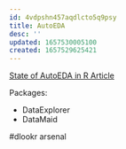 ```yaml
---
id: 4vdpshn457aqdlcto5q9psy
title: AutoEDA
desc: ''
updated: 1657530005100
created: 1657529625421
---
```



[State of AutoEDA in R Article](https://journal.r-project.org/archive/2019/RJ-2019-033/RJ-2019-033.pdf)

Packages:

* DataExplorer
* DataMaid

#dlookr
arsenal
